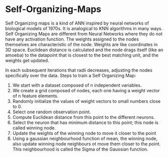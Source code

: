 # Self-Organizing-Maps
Self Organizing maps is a kind of ANN inspired by neural networks of biological models of 1970s. It is analogical to KNN algorithms in many ways. Self Organizing Maps are different
from Neural Networks where they do not have any activation function. The weights assigned to the nodes themselves are characteristic of the node. Weights are like coordinates in
3D space. Euclidean distance is calculated and the node drags itself (like an amoeba) to the datapoint that is closest to the best matching unit, and the weights get updated.

In each subsequent iterations that radii decreases, adjusting the nodes specifically over the data.
Steps to train a Self Organizing Map:
1. We start with a dataset composed of n independent variables.
2. We create a grid composed of nodes, each one having a weight vector of n feature elements.
3. Randomly initialize the values of weight vectors to small numbers close to 0.
4. Select one random observation point.
5. Compute Euclidean distance from this point to the different neurons.
6. Select the neuron that has minimum distance to this point; this node is called winning node.
7. Update the weights of the winning node to move it closer to the point
8. Using a gaussian neighbourhood function of mean, the winning node, also update winning node neighbours ot move them closer to the point. This neighbourhood is called the Sigma of the Gaussian function.


